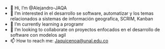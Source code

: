 - 👋 Hi, I’m @Alejandro-JAQA
- 👀 I’m interested in  el desarrollo se software, automatizar y los temas relacionados a sistemas de información geografica, SCRIM, Kanban
- 🌱 I’m currently learning a programr
- 💞️ I’m looking to collaborate on proyectos enfocados en el desarrollo de software con modelos agil 
- 📫 How to reach me: Jaquicenoa@unal.edu.co
<!---
Alejandro-JAQA/Alejandro-JAQA is a ✨ special ✨ repository because its `README.md` (this file) appears on your GitHub profile.
You can click the Preview link to take a look at your changes.
--->
